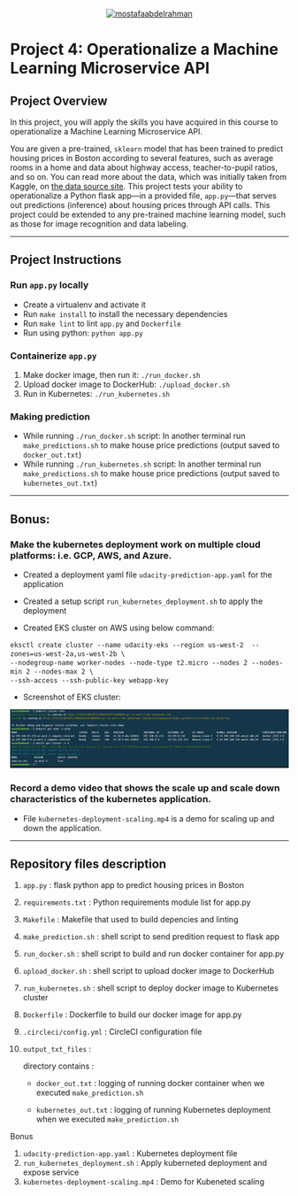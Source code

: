 <div align="center">

[![mostafaabdelrahman](https://circleci.com/gh/mostafaabdelrahman/udacity-kubernetes-project04.svg?style=svg)](https://app.circleci.com/pipelines/gh/mostafaabdelrahman/udacity-kubernetes-project04)

</div>

# Project 4: Operationalize a Machine Learning Microservice API

## Project Overview

In this project, you will apply the skills you have acquired in this course to operationalize a Machine Learning Microservice API. 

You are given a pre-trained, `sklearn` model that has been trained to predict housing prices in Boston according to several features, such as average rooms in a home and data about highway access, teacher-to-pupil ratios, and so on. You can read more about the data, which was initially taken from Kaggle, on [the data source site](https://www.kaggle.com/c/boston-housing). This project tests your ability to operationalize a Python flask app—in a provided file, `app.py`—that serves out predictions (inference) about housing prices through API calls. This project could be extended to any pre-trained machine learning model, such as those for image recognition and data labeling.

---

## Project Instructions

### Run `app.py` locally

* Create a virtualenv and activate it
* Run `make install` to install the necessary dependencies
* Run `make lint` to lint `app.py` and `Dockerfile`
* Run using python: `python app.py`

### Containerize `app.py`

1. Make docker image, then run it: `./run_docker.sh`
2. Upload docker image to DockerHub: `./upload_docker.sh`
3. Run in Kubernetes: `./run_kubernetes.sh`

### Making prediction
* While running `./run_docker.sh` script: In another terminal run `make_predictions.sh` to make house price predictions (output saved to `docker_out.txt`)
* While running `./run_kubernetes.sh` script: In another terminal run `make_predictions.sh` to make house price predictions (output saved to `kubernetes_out.txt`)

---

## Bonus:

### Make the kubernetes deployment work on multiple cloud platforms: i.e. GCP, AWS, and Azure.

* Created a deployment yaml file `udacity-prediction-app.yaml` for the application

* Created a setup script `run_kubernetes_deployment.sh` to apply the deployment

* Created EKS cluster on AWS using below command:
```
eksctl create cluster --name udacity-eks --region us-west-2  --zones=us-west-2a,us-west-2b \
--nodegroup-name worker-nodes --node-type t2.micro --nodes 2 --nodes-min 2 --nodes-max 2 \
--ssh-access --ssh-public-key webapp-key
```
* Screenshot of EKS cluster:

![UDACITY-EKS.JPG](UDACITY-EKS.JPG)

### Record a demo video that shows the scale up and scale down characteristics of the kubernetes application.

* File `kubernetes-deployment-scaling.mp4` is a demo for scaling up and down the application.

---

## Repository files description

1. `app.py`             : flask python app to predict housing prices in Boston
1. `requirements.txt`   : Python requirements module list for app.py
1. `Makefile`           : Makefile that used to build depencies and linting
1. `make_prediction.sh` : shell script to send predition request to flask app
1. `run_docker.sh`      : shell script to build and run docker container for app.py
1. `upload_docker.sh`   : shell script to upload docker image to DockerHub
1. `run_kubernetes.sh`  : shell script to deploy docker image to Kubernetes cluster
1. `Dockerfile`         : Dockerfile to build our docker image for app.py
1. `.circleci/config.yml` : CircleCI configuration file
1. `output_txt_files`   :
        
    directory contains :

    * `docker_out.txt`      : logging of running docker container when we executed `make_prediction.sh`

    * `kubernetes_out.txt`  : logging of running Kubernetes deployment when we executed `make_prediction.sh`

Bonus
1. `udacity-prediction-app.yaml` : Kubernetes deployment file
1. `run_kubernetes_deployment.sh`           : Apply kuberneted deployment and expose service
1. `kubernetes-deployment-scaling.mp4`      : Demo for Kubeneted scaling
